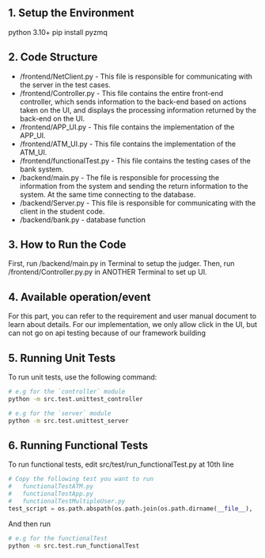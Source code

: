## 1. Setup the Environment 
python 3.10+
pip install pyzmq

## 2. Code Structure

- /frontend/NetClient.py - This file is responsible for communicating with the server in the test cases.
- /frontend/Controller.py - This file contains the entire front-end controller, which sends information to the back-end based on actions taken on the UI, and displays the processing information returned by the back-end on the UI.
- /frontend/APP_UI.py - This file contains the implementation of the APP_UI.
- /frontend/ATM_UI.py - This file contains the implementation of the ATM_UI.
- /frontend/functionalTest.py - This file contains the testing cases of the bank system.
- /backend/main.py - The file is responsible for processing the information from the system and sending the return information  to the system. At the same time connecting to the database.
- /backend/Server.py - This file is responsible for communicating with the client in the student code.
- /backend/bank.py - database function

## 3. How to Run the Code
First, run /backend/main.py in Terminal to setup the judger.
Then, run /frontend/Controller.py.py in ANOTHER Terminal to set up UI.

## 4. Available operation/event
  For this part, you can refer to the requirement and user manual document to learn about details.
  For our implementation, we only allow click in the UI, but can not go on api testing because of our framework building

## 5. Running Unit Tests

To run unit tests, use the following command:

```bash
# e.g for the `controller` module
python -m src.test.unittest_controller
```
```bash
# e.g for the `server` module
python -m src.test.unittest_server
```


## 6. Running Functional Tests

To run functional tests, edit src/test/run_functionalTest.py at 10th line
```python
# Copy the following test you want to run
#   functionalTestATM.py
#   functionalTestApp.py
#   functionalTestMultipleUser.py
test_script = os.path.abspath(os.path.join(os.path.dirname(__file__), 'functionalTestMultipleUser.py'))

```
And then run
```bash
# e.g for the functionalTest
python -m src.test.run_functionalTest
```